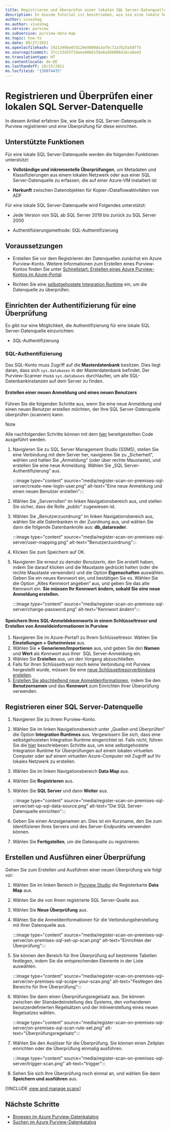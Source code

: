 ```yaml
---
title: Registrieren und Überprüfen einer lokalen SQL Server-Datenquelle
description: In diesem Tutorial ist beschrieben, wie Sie eine lokale SQL Server-Datenquelle mit einer selbstgehosteten Integration Runtime in Azure Purview überprüfen können.
author: viseshag
ms.author: viseshag
ms.service: purview
ms.subservice: purview-data-map
ms.topic: how-to
ms.date: 09/27/2021
ms.openlocfilehash: 1921349be07d129e9889da3af6c72a7b25a58ff5
ms.sourcegitcommit: 37cc33d25f2daea40b6158a8a56b08641bca0a43
ms.translationtype: HT
ms.contentlocale: de-DE
ms.lasthandoff: 10/15/2021
ms.locfileid: "130074435"
---
```

# <a name="register-and-scan-an-on-premises-sql-server"></a>Registrieren und Überprüfen einer lokalen SQL Server-Datenquelle

In diesem Artikel erfahren Sie, wie Sie eine SQL Server-Datenquelle in Purview registrieren und eine Überprüfung für diese einrichten.

## <a name="supported-capabilities"></a>Unterstützte Funktionen

Für eine lokale SQL Server-Datenquelle werden die folgenden Funktionen unterstützt:

- **Vollständige und inkrementelle Überprüfungen**, um Metadaten und Klassifizierungen aus einem lokalen Netzwerk oder aus einer SQL Server-Datenquelle zu erfassen, die auf einer Azure-VM installiert ist

- **Herkunft** zwischen Datenobjekten für Kopier-/Dataflowaktivitäten von ADF

Für eine lokale SQL Server-Datenquelle wird Folgendes unterstützt:

- Jede Version von SQL ab SQL Server 2019 bis zurück zu SQL Server 2000

- Authentifizierungsmethode: SQL-Authentifizierung

## <a name="prerequisites"></a>Voraussetzungen

- Erstellen Sie vor dem Registrieren der Datenquellen zunächst ein Azure Purview-Konto. Weitere Informationen zum Erstellen eines Purview-Kontos finden Sie unter [Schnellstart: Erstellen eines Azure Purview-Kontos im Azure-Portal](create-catalog-portal.md).

- Richten Sie eine [selbstgehostete Integration Runtime](manage-integration-runtimes.md) ein, um die Datenquelle zu überprüfen.

## <a name="setting-up-authentication-for-a-scan"></a>Einrichten der Authentifizierung für eine Überprüfung

Es gibt nur eine Möglichkeit, die Authentifizierung für eine lokale SQL Server-Datenquelle einzurichten:

- SQL-Authentifizierung

### <a name="sql-authentication"></a>SQL-Authentifizierung

Das SQL-Konto muss Zugriff auf die **Masterdatenbank** besitzen. Dies liegt daran, dass sich `sys.databases` in der Masterdatenbank befindet. Der Purview-Scanner muss `sys.databases` durchlaufen, um alle SQL-Datenbankinstanzen auf dem Server zu finden.

#### <a name="creating-a-new-login-and-user"></a>Erstellen einer neuen Anmeldung und eines neuen Benutzers

Führen Sie die folgenden Schritte aus, wenn Sie eine neue Anmeldung und einen neuen Benutzer erstellen möchten, der Ihre SQL Server-Datenquelle überprüfen (scannen) kann:

> [!Note]
   > Alle nachfolgenden Schritte können mit dem [hier](https://github.com/Azure/Purview-Samples/blob/master/TSQL-Code-Permissions/grant-access-to-on-prem-sql-databases.sql) bereitgestellten Code ausgeführt werden.

1. Navigieren Sie zu SQL Server Management Studio (SSMS), stellen Sie eine Verbindung mit dem Server her, navigieren Sie zu „Sicherheit“, wählen und halten Sie „Anmeldung“ (oder über rechte Maustaste), und erstellen Sie eine neue Anmeldung. Wählen Sie „SQL Server-Authentifizierung“ aus.

   :::image type="content" source="media/register-scan-on-premises-sql-server/create-new-login-user.png" alt-text="Eine neue Anmeldung und einen neuen Benutzer erstellen":::

2. Wählen Sie „Serverrollen“ im linken Navigationsbereich aus, und stellen Sie sicher, dass die Rolle „public“ zugewiesen ist.

3. Wählen Sie „Benutzerzuordnung“ im linken Navigationsbereich aus, wählen Sie alle Datenbanken in der Zuordnung aus, und wählen Sie dann die folgende Datenbankrolle aus: **db_datareader**.

   :::image type="content" source="media/register-scan-on-premises-sql-server/user-mapping.png" alt-text="Benutzerzuordnung":::

4. Klicken Sie zum Speichern auf OK.

5. Navigieren Sie erneut zu dem*der Benutzer*in, den Sie erstellt haben, indem Sie darauf klicken und die Maustaste gedrückt halten (oder die rechte Maustaste verwenden) und die Option **Eigenschaften** auswählen. Geben Sie ein neues Kennwort ein, und bestätigen Sie es. Wählen Sie die Option „Altes Kennwort angeben“ aus, und geben Sie das alte Kennwort ein. **Sie müssen Ihr Kennwort ändern, sobald Sie eine neue Anmeldung erstellen.**

   :::image type="content" source="media/register-scan-on-premises-sql-server/change-password.png" alt-text="Kennwort ändern":::

#### <a name="storing-your-sql-login-password-in-a-key-vault-and-creating-a-credential-in-purview"></a>Speichern Ihres SQL-Anmeldekennworts in einem Schlüsseltresor und Erstellen von Anmeldeinformationen in Purview

1. Navigieren Sie im Azure-Portal1 zu Ihrem Schlüsseltresor. Wählen Sie **Einstellungen > Geheimnisse** aus.
1. Wählen Sie **+ Generieren/Importieren** aus, und geben Sie den **Namen** und **Wert** als *Kennwort* aus Ihrer  SQL Server-Anmeldung ein.
1. Wählen Sie **Erstellen** aus, um den Vorgang abzuschließen.
1. Falls für Ihren Schlüsseltresor noch keine Verbindung mit Purview hergestellt wurde, müssen Sie eine [neue Schlüsseltresorverbindung erstellen](manage-credentials.md#create-azure-key-vaults-connections-in-your-azure-purview-account).
1. [Erstellen Sie abschließend neue Anmeldeinformationen](manage-credentials.md#create-a-new-credential), indem Sie den **Benutzernamen** und das **Kennwort** zum Einrichten Ihrer Überprüfung verwenden.

## <a name="register-a-sql-server-data-source"></a>Registrieren einer SQL Server-Datenquelle

1. Navigieren Sie zu Ihrem Purview-Konto.

1. Wählen Sie im linken Navigationsbereich unter „Quellen und Überprüfen“ die Option **Integration Runtimes** aus. Vergewissern Sie sich, dass eine selbstgehosteten Integration Runtime eingerichtet ist. Falls nicht, führen Sie die [hier](manage-integration-runtimes.md) beschriebenen Schritte aus, um eine selbstgehostete Integration Runtime für Überprüfungen auf einem lokalen virtuellen Computer oder auf einem virtuellen Azure-Computer mit Zugriff auf Ihr lokales Netzwerk zu erstellen.

1. Wählen Sie im linken Navigationsbereich **Data Map** aus.

1. Wählen Sie **Registrieren** aus.

1. Wählen Sie **SQL Server** und dann **Weiter** aus.

   :::image type="content" source="media/register-scan-on-premises-sql-server/set-up-sql-data-source.png" alt-text="Die SQL Server-Datenquelle einrichten":::

1. Geben Sie einen Anzeigenamen an. Dies ist ein Kurzname, den Sie zum Identifizieren Ihres Servers und des Server-Endpunkts verwenden können. 
 
1. Wählen Sie **Fertigstellen**, um die Datenquelle zu registrieren.

## <a name="creating-and-running-a-scan"></a>Erstellen und Ausführen einer Überprüfung

Gehen Sie zum Erstellen und Ausführen einer neuen Überprüfung wie folgt vor:

1. Wählen Sie im linken Bereich in [Purview Studio](https://web.purview.azure.com/resource/) die Registerkarte **Data Map** aus.

1. Wählen Sie die von Ihnen registrierte SQL Server-Quelle aus.

1. Wählen Sie **Neue Überprüfung** aus.

1. Wählen Sie die Anmeldeinformationen für die Verbindungsherstellung mit Ihrer Datenquelle aus.

   :::image type="content" source="media/register-scan-on-premises-sql-server/on-premises-sql-set-up-scan.png" alt-text="Einrichten der Überprüfung":::

1. Sie können den Bereich für Ihre Überprüfung auf bestimmte Tabellen festlegen, indem Sie die entsprechenden Elemente in der Liste auswählen.

   :::image type="content" source="media/register-scan-on-premises-sql-server/on-premises-sql-scope-your-scan.png" alt-text="Festlegen des Bereichs für Ihre Überprüfung":::

1. Wählen Sie dann einen Überprüfungsregelsatz aus. Sie können zwischen der Standardeinstellung des Systems, den vorhandenen benutzerdefinierten Regelsätzen und der Inlineerstellung eines neuen Regelsatzes wählen.

   :::image type="content" source="media/register-scan-on-premises-sql-server/on-premises-sql-scan-rule-set.png" alt-text="Überprüfungsregelsatz":::

1. Wählen Sie den Auslöser für die Überprüfung. Sie können einen Zeitplan einrichten oder die Überprüfung einmalig ausführen.

   :::image type="content" source="media/register-scan-on-premises-sql-server/trigger-scan.png" alt-text="trigger":::

1. Sehen Sie sich Ihre Überprüfung noch einmal an, und wählen Sie dann **Speichern und ausführen** aus.

[!INCLUDE [view and manage scans](includes/view-and-manage-scans.md)]

## <a name="next-steps"></a>Nächste Schritte

- [Browsen im Azure Purview-Datenkatalog](how-to-browse-catalog.md)
- [Suchen im Azure Purview-Datenkatalog](how-to-search-catalog.md)
